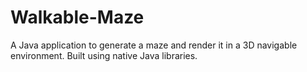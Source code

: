 # Walkable-Maze
A Java application to generate a maze and render it in a 3D navigable environment.
Built using native Java libraries.
